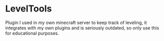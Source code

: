 # LevelTools

Plugin I used in my own minecraft server to keep track of leveling, it integrates with my own plugins and is seriously outdated, so only use this for educational purposes.
